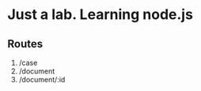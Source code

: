 Just a lab. Learning node.js
===============================

Routes
------
1. /case
2. /document
3. /document/:id

